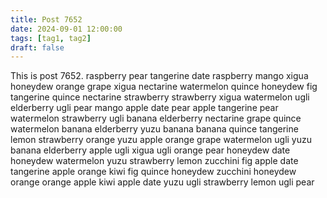 ```yaml
---
title: Post 7652
date: 2024-09-01 12:00:00
tags: [tag1, tag2]
draft: false
---
```

This is post 7652.
raspberry
pear
tangerine
date
raspberry
mango
xigua
honeydew
orange
grape
xigua
nectarine
watermelon
quince
honeydew
fig
tangerine
quince
nectarine
strawberry
strawberry
xigua
watermelon
ugli
elderberry
ugli
pear
mango
apple
date
pear
apple
tangerine
pear
watermelon
strawberry
ugli
banana
elderberry
nectarine
grape
quince
watermelon
banana
elderberry
yuzu
banana
banana
quince
tangerine
lemon
strawberry
orange
yuzu
apple
orange
grape
watermelon
ugli
yuzu
banana
elderberry
apple
ugli
xigua
ugli
orange
pear
honeydew
date
honeydew
watermelon
yuzu
strawberry
lemon
zucchini
fig
apple
date
tangerine
apple
orange
kiwi
fig
quince
honeydew
zucchini
honeydew
orange
orange
apple
kiwi
apple
date
yuzu
ugli
strawberry
lemon
ugli
pear
